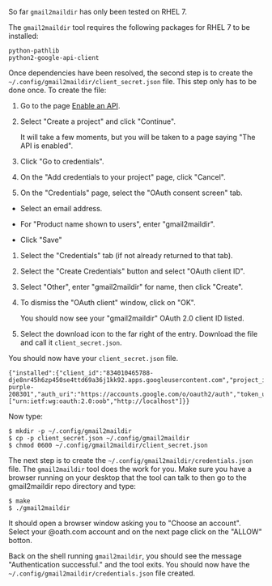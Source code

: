 So far `gmail2maildir` has only been tested on RHEL 7.

The `gmail2maildir` tool requires the following packages for RHEL 7
to be installed:
```
python-pathlib
python2-google-api-client
```



Once dependencies have been resolved, the second step is to create
the `~/.config/gmail2maildir/client_secret.json` file.  This step
only has to be done once.  To create the file:

1. Go to the page [Enable an API](https://console.developers.google.com/flows/enableapi?apiid=gmail).

1.  Select "Create a project" and click "Continue".

    It will take a few moments, but you will be taken to a page
    saying "The API is enabled".

1. Click "Go to credentials".

1. On the "Add credentials to your project" page, click "Cancel".

1. On the "Credentials" page, select the "OAuth consent screen" tab.

  * Select an email address.

  * For "Product name shown to users", enter "gmail2maildir".

  * Click "Save"

1. Select the "Credentials" tab (if not already returned to that tab).

1. Select the "Create Credentials" button and select "OAuth client ID".

1. Select "Other", enter "gmail2maildir" for name, then click "Create".

1. To dismiss the "OAuth client" window, click on "OK".

   You should now see your "gmail2maildir" OAuth 2.0 client ID listed.

1. Select the download icon to the far right of the entry.  Download the
   file and call it `client_secret.json`.

You should now have your `client_secret.json` file.

```
{"installed":{"client_id":"834010465788-dje8nr45h6zp450se4ttd69a36j1kk92.apps.googleusercontent.com","project_id":"optimum-purple-208301","auth_uri":"https://accounts.google.com/o/oauth2/auth","token_uri":"https://accounts.google.com/o/oauth2/token","auth_provider_x509_cert_url":"https://www.googleapis.com/oauth2/v1/certs","client_secret":"wT7Vsj7jBBG9Ql0qf1H7MZQ4","redirect_uris":["urn:ietf:wg:oauth:2.0:oob","http://localhost"]}}
```

Now type:
```
$ mkdir -p ~/.config/gmail2maildir
$ cp -p client_secret.json ~/.config/gmail2maildir
$ chmod 0600 ~/.config/gmail2maildir/client_secret.json
```

The next step is to create the `~/.config/gmail2maildir/credentials.json`
file.  The `gmail2maildir` tool does the work for you.  Make sure you
have a browser running on your desktop that the tool can talk to then
go to the gmail2maildir repo directory and type:
```
$ make
$ ./gmail2maildir
```

It should open a browser window asking you to "Choose an account".  Select
your @oath.com account and on the next page click on the "ALLOW" botton.

Back on the shell running `gmail2maildir`, you should see the message
"Authentication successful." and the tool exits.  You should now have
the `~/.config/gmail2maildir/credentials.json` file created.
